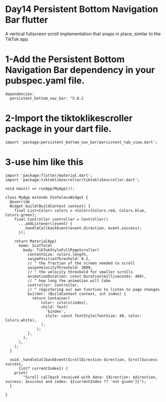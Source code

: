 # Day14 Persistent Bottom Navigation Bar flutter


A vertical fullscreen scroll implementation that snaps in place, similar to the TikTok app.

# 1-Add the  Persistent Bottom Navigation Bar dependency in your pubspec.yaml file.

```
dependencies:
  persistent_bottom_nav_bar: ^5.0.2
```

# 2-Import the  tiktoklikescroller package in your dart file.

```
import 'package:persistent_bottom_nav_bar/persistent_tab_view.dart';
```

# 3-use him like this

```
import 'package:flutter/material.dart';
import 'package:tiktoklikescroller/tiktoklikescroller.dart';

void main() => runApp(MyApp());

class MyApp extends StatelessWidget {
  @override
  Widget build(BuildContext context) {
    final List<Color> colors = <Color>[Colors.red, Colors.blue, Colors.green];
    final Controller controller = Controller()
      ...addListener((event) {
        _handleCallbackEvent(event.direction, event.success);
      });

    return MaterialApp(
      home: Scaffold(
        body: TikTokStyleFullPageScroller(
          contentSize: colors.length,
          swipePositionThreshold: 0.2,
          // ^ the fraction of the screen needed to scroll
          swipeVelocityThreshold: 2000,
          // ^ the velocity threshold for smaller scrolls
          animationDuration: const Duration(milliseconds: 400),
          // ^ how long the animation will take
          controller: controller,
          // ^ registering our own function to listen to page changes
          builder: (BuildContext context, int index) {
            return Container(
                color: colors[index],
                child: Text(
                  '$index',
                  style: const TextStyle(fontSize: 48, color: Colors.white),
                ),
              );
          },
        ),
      ),
    );
  }

  void _handleCallbackEvent(ScrollDirection direction, ScrollSuccess success,
      {int? currentIndex}) {
    print(
        "Scroll callback received with data: {direction: $direction, success: $success and index: ${currentIndex ?? 'not given'}}");
  }

}
```
